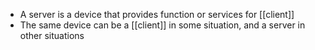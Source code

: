 - A server is a device that provides function or services for [[client]]
- The same device can be a [[client]] in some situation, and a server in other situations